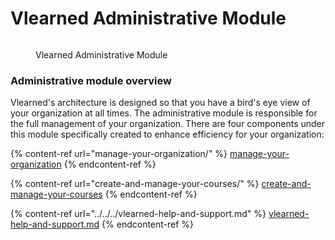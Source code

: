 # Vlearned Administrative Module

<figure><img src="../../../.gitbook/assets/Screenshot 2023-01-14 at 1.17.06 AM.png" alt=""><figcaption><p>Vlearned Administrative Module</p></figcaption></figure>

### Administrative module overview

Vlearned's architecture is designed so that you have a bird's eye view of your organization at all times. The administrative module is responsible for the full management of your organization. There are four components under this module specifically created to enhance efficiency for your organization:

{% content-ref url="manage-your-organization/" %}
[manage-your-organization](manage-your-organization/)
{% endcontent-ref %}

{% content-ref url="create-and-manage-your-courses/" %}
[create-and-manage-your-courses](create-and-manage-your-courses/)
{% endcontent-ref %}

{% content-ref url="../../../vlearned-help-and-support.md" %}
[vlearned-help-and-support.md](../../../vlearned-help-and-support.md)
{% endcontent-ref %}



